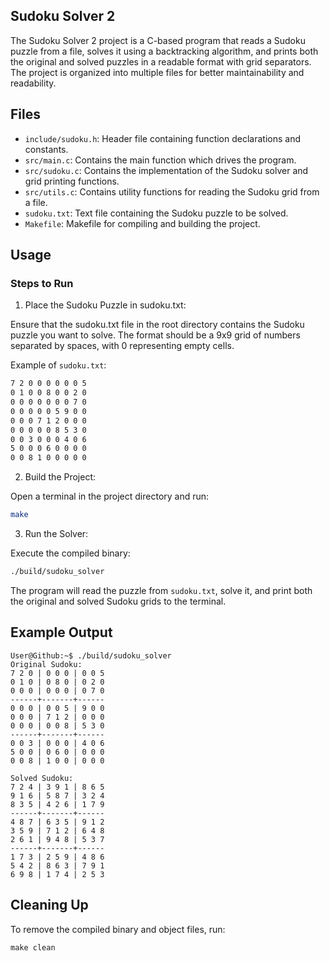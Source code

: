 ## Sudoku Solver 2
The Sudoku Solver 2 project is a C-based program that reads a Sudoku puzzle from a file, solves it using a backtracking algorithm, and prints both the original and solved puzzles in a readable format with grid separators. The project is organized into multiple files for better maintainability and readability.

## Files
- `include/sudoku.h`: Header file containing function declarations and constants.
- `src/main.c`: Contains the main function which drives the program.
- `src/sudoku.c`: Contains the implementation of the Sudoku solver and grid printing functions.
- `src/utils.c`: Contains utility functions for reading the Sudoku grid from a file.
- `sudoku.txt`: Text file containing the Sudoku puzzle to be solved.
- `Makefile`: Makefile for compiling and building the project.

## Usage
### Steps to Run
1. Place the Sudoku Puzzle in sudoku.txt:

Ensure that the sudoku.txt file in the root directory contains the Sudoku puzzle you want to solve. The format should be a 9x9 grid of numbers separated by spaces, with 0 representing empty cells.

Example of `sudoku.txt`:

```txt
7 2 0 0 0 0 0 0 5
0 1 0 0 8 0 0 2 0
0 0 0 0 0 0 0 7 0
0 0 0 0 0 5 9 0 0
0 0 0 7 1 2 0 0 0
0 0 0 0 0 8 5 3 0
0 0 3 0 0 0 4 0 6
5 0 0 0 6 0 0 0 0
0 0 8 1 0 0 0 0 0
```

2. Build the Project:

Open a terminal in the project directory and run:

```bash
make
```

3. Run the Solver:

Execute the compiled binary:

```bash
./build/sudoku_solver
```

The program will read the puzzle from `sudoku.txt`, solve it, and print both the original and solved Sudoku grids to the terminal.

## Example Output
```console
User@Github:~$ ./build/sudoku_solver 
Original Sudoku:
7 2 0 | 0 0 0 | 0 0 5
0 1 0 | 0 8 0 | 0 2 0
0 0 0 | 0 0 0 | 0 7 0
------+-------+------
0 0 0 | 0 0 5 | 9 0 0
0 0 0 | 7 1 2 | 0 0 0
0 0 0 | 0 0 8 | 5 3 0
------+-------+------
0 0 3 | 0 0 0 | 4 0 6
5 0 0 | 0 6 0 | 0 0 0
0 0 8 | 1 0 0 | 0 0 0

Solved Sudoku:
7 2 4 | 3 9 1 | 8 6 5
9 1 6 | 5 8 7 | 3 2 4
8 3 5 | 4 2 6 | 1 7 9
------+-------+------
4 8 7 | 6 3 5 | 9 1 2
3 5 9 | 7 1 2 | 6 4 8
2 6 1 | 9 4 8 | 5 3 7
------+-------+------
1 7 3 | 2 5 9 | 4 8 6
5 4 2 | 8 6 3 | 7 9 1
6 9 8 | 1 7 4 | 2 5 3
```

## Cleaning Up
To remove the compiled binary and object files, run:

```console
make clean
```